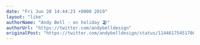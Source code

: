 ```yaml
---
date: "Fri Jun 28 14:44:23 +0000 2019"
layout: "like"
authorName: "Andy Bell - on holiday 🏖"
authorUrl: "https://twitter.com/andybelldesign"
originalPost: "https://twitter.com/andybelldesign/status/1144617545170857985"
---
```

